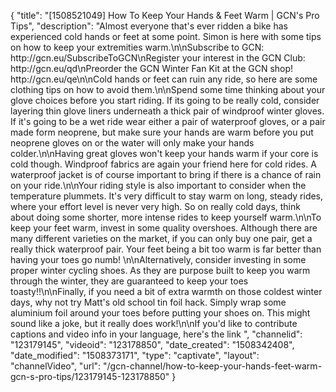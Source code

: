{
    "title": "[1508521049] How To Keep Your Hands & Feet Warm | GCN's Pro Tips",
    "description": "Almost everyone that's ever ridden a bike has experienced cold hands or feet at some point. Simon is here with some tips on how to keep your extremities warm.\n\nSubscribe to GCN: http:\/\/gcn.eu\/SubscribeToGCN\nRegister your interest in the GCN Club: http:\/\/gcn.eu\/qd\nPreorder the GCN Winter Fan Kit at the GCN shop! http:\/\/gcn.eu\/qe\n\nCold hands or feet can ruin any ride, so here are some clothing tips on how to avoid them.\n\nSpend some time thinking about your glove choices before you start riding. If its going to be really cold, consider layering thin glove liners underneath a thick pair of windproof winter gloves. If it's going to be a wet ride wear either a pair of waterproof gloves, or a pair made form neoprene, but make sure your hands are warm before you put neoprene gloves on or the water will only make your hands colder.\n\nHaving great gloves won't keep your hands warm if your core is cold though. Windproof fabrics are again your friend here for cold rides. A waterproof jacket is of course important to bring if there is a chance of rain on your ride.\n\nYour riding style is also important to consider when the temperature plummets. It's very difficult to stay warm on long, steady rides, where your effort level is never very high. So on really cold days, think about doing some shorter, more intense rides to keep yourself warm.\n\nTo keep your feet warm, invest in some quality overshoes. Although there are many different varieties on the market, if you can only buy one pair, get a really thick waterproof pair. Your feet being a bit too warm is far better than having your toes go numb! \n\nAlternatively, consider investing in some proper winter cycling shoes. As they are purpose built to keep you warm through the winter, they are guaranteed to keep your toes toasty!!\n\nFinally, if you need a bit of extra warmth on those coldest winter days, why not try Matt's old school tin foil hack. Simply wrap some aluminium foil around your toes before putting your shoes on. This might sound like a joke, but it really does work!\n\nIf you'd like to contribute captions and video info in your language, here's the link ",
    "channelid": "123179145",
    "videoid": "123178850",
    "date_created": "1508342408",
    "date_modified": "1508373171",
    "type": "captivate",
    "layout": "channelVideo",
    "url": "\/gcn-channel\/how-to-keep-your-hands-feet-warm-gcn-s-pro-tips\/123179145-123178850"
}